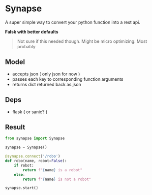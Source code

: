 # Synapse

A super simple way to convert your python function into a rest api.

**Falsk with better defaults**

> Not sure if this needed though. Might be micro optimizing. Most probably

## Model

- accepts json ( only json for now )
- passes each key to corresponding function arguments
- returns dict returned back as json

## Deps

- flask ( or sanic? )

## Result

```python
from synapse import Synapse

synapse = Synapse()

@synapse.connect('/robo')
def robo(name, robot=False):
    if robot:
        return f"{name} is a robot"
    else:
        return f"{name} is not a robot"

synapse.start()
```
